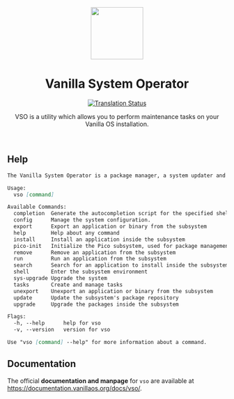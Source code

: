 <div align="center">
  <img src="vso-logo.svg" height="120">
  <h1 align="center">Vanilla System Operator</h1>
	
[![Translation Status][weblate-image]][weblate-url]

[weblate-url]: https://hosted.weblate.org/engage/vanilla-os/
[weblate-image]: https://hosted.weblate.org/widget/vanilla-os/vanilla-system-operator/svg-badge.svg
 
  <p align="center">VSO is a utility which allows you to perform maintenance tasks on your Vanilla OS installation.</p>
</div>

<br/>

## Help

```md
The Vanilla System Operator is a package manager, a system updater and a task automator.

Usage:
  vso [command]

Available Commands:
  completion  Generate the autocompletion script for the specified shell
  config      Manage the system configuration.
  export      Export an application or binary from the subsystem
  help        Help about any command
  install     Install an application inside the subsystem
  pico-init   Initialize the Pico subsystem, used for package management
  remove      Remove an application from the subsystem
  run         Run an application from the subsystem
  search      Search for an application to install inside the subsystem
  shell       Enter the subsystem environment
  sys-upgrade Upgrade the system
  tasks       Create and manage tasks
  unexport    Unexport an application or binary from the subsystem
  update      Update the subsystem's package repository
  upgrade     Upgrade the packages inside the subsystem

Flags:
  -h, --help      help for vso
  -v, --version   version for vso

Use "vso [command] --help" for more information about a command.
```

## Documentation

The official **documentation and manpage** for `vso` are available at <https://documentation.vanillaos.org/docs/vso/>.
